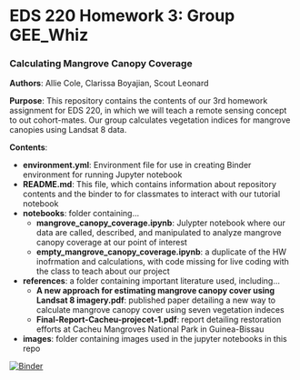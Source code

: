 # EDS 220 Homework 3: Group GEE_Whiz
### Calculating Mangrove Canopy Coverage

**Authors**: Allie Cole, Clarissa Boyajian, Scout Leonard

**Purpose**: This repository contains the contents of our 3rd homework assignment for EDS 220, in which we will teach a remote sensing concept to out cohort-mates. Our group calculates vegetation indices for mangrove canopies using Landsat 8 data.

**Contents**:
- **environment.yml**: Environment file for use in creating Binder environment for running Jupyter notebook
- **README.md**: This file, which contains information about repository contents and the binder to for classmates to interact with our tutorial notebook
- **notebooks**: folder containing...
    - **mangrove_canopy_coverage.ipynb**: Julypter notebook where our data are called, described, and manipulated to analyze mangrove canopy coverage at our point of interest
    - **empty_mangrove_canopy_coverage.ipynb**: a duplicate of the HW inofrmation and calculations, with code missing for live coding with the class to teach about our project 
- **references**: a folder containing important literature used, including...
    - **A new approach for estimating mangrove canopy cover using Landsat 8 imagery.pdf**: published paper detailing a new way to calculate mangrove canopy cover using seven vegetation indeces
    - **Final-Report-Cacheu-projecet-1.pdf**: report detailing restoration efforts at Cacheu Mangroves National Park in Guinea-Bissau
- **images**: folder containing images used in the jupyter notebooks in this repo
 
[![Binder](https://mybinder.org/badge_logo.svg)](https://mybinder.org/v2/gh/mc-cover/Gee_Whiz_Final_Project/main)

